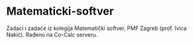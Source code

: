# Matematicki-softver
Zadaci i zadaće iz kolegija Matematički softver, PMF Zagreb (prof. Ivica Nakić).
Rađeno na Co-Calc serveru.
